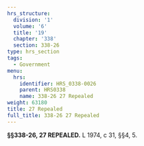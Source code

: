 ```yaml
---
hrs_structure:
  division: '1'
  volume: '6'
  title: '19'
  chapter: '338'
  section: 338-26
type: hrs_section
tags:
  - Government
menu:
  hrs:
    identifier: HRS_0338-0026
    parent: HRS0338
    name: 338-26 27 Repealed
weight: 63180
title: 27 Repealed
full_title: 338-26 27 Repealed
---
```

**§§338-26, 27 REPEALED.** L 1974, c 31, §§4, 5.